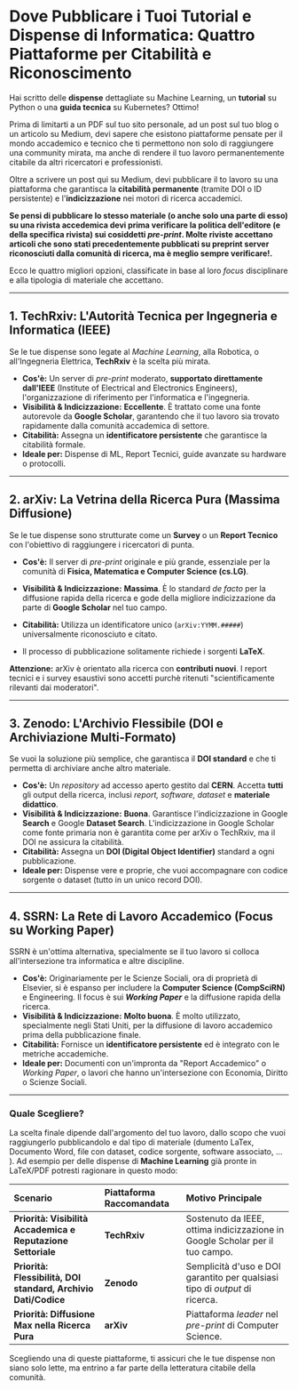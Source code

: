 # Dove Pubblicare i Tuoi Tutorial e Dispense di Informatica: Quattro Piattaforme per Citabilità e Riconoscimento

Hai scritto delle **dispense** dettagliate su Machine Learning, un **tutorial** su Python o una **guida tecnica** su Kubernetes? Ottimo!

Prima di limitarti a un PDF sul tuo sito personale, ad un post sul tuo blog o un articolo su Medium, devi sapere che esistono piattaforme pensate per il mondo accademico e tecnico che ti permettono non solo di raggiungere una community mirata, ma anche di rendere il tuo lavoro permanentemente citabile da altri ricercatori e professionisti.

Oltre a scrivere un post qui su Medium, devi pubblicare il to lavoro su una piattaforma che garantisca la **citabilità permanente** (tramite DOI o ID persistente) e l'**indicizzazione** nei motori di ricerca accademici.

**Se pensi di pubblicare lo stesso materiale (o anche solo una parte di esso) su una rivista accedemica devi prima verificare la politica dell'editore (e della specifica rivista) sui cosiddetti  *pre-print*. Molte riviste accettano articoli che sono stati precedentemente pubblicati su preprint server riconosciuti dalla comunità di ricerca, ma è meglio sempre verificare!.**

Ecco le quattro migliori opzioni, classificate in base al loro *focus* disciplinare e alla tipologia di materiale che accettano.


---

## 1. TechRxiv: L'Autorità Tecnica per Ingegneria e Informatica (IEEE)

Se le tue dispense sono legate al *Machine Learning*, alla Robotica, o all'Ingegneria Elettrica, **TechRxiv** è la scelta più mirata.

* **Cos'è:** Un server di *pre-print* moderato, **supportato direttamente dall'IEEE** (Institute of Electrical and Electronics Engineers), l'organizzazione di riferimento per l'informatica e l'ingegneria.
* **Visibilità & Indicizzazione:** **Eccellente**. È trattato come una fonte autorevole da **Google Scholar**, garantendo che il tuo lavoro sia trovato rapidamente dalla comunità accademica di settore.
* **Citabilità:** Assegna un **identificatore persistente** che garantisce la citabilità formale.
* **Ideale per:** Dispense di ML, Report Tecnici, guide avanzate su hardware o protocolli.

---

## 2. arXiv: La Vetrina della Ricerca Pura (Massima Diffusione)

Se le tue dispense sono strutturate come un **Survey** o un **Report Tecnico** con l'obiettivo di raggiungere i ricercatori di punta.

* **Cos'è:** Il server di *pre-print* originale e più grande, essenziale per la comunità di **Fisica, Matematica e Computer Science (cs.LG)**.
* **Visibilità & Indicizzazione:** **Massima**. È lo standard *de facto* per la diffusione rapida della ricerca e gode della migliore indicizzazione da parte di **Google Scholar** nel tuo campo.
* **Citabilità:** Utilizza un identificatore unico (`arXiv:YYMM.#####`) universalmente riconosciuto e citato.

* Il processo di pubblicazione solitamente richiede i sorgenti **LaTeX**.

**Attenzione:** arXiv è orientato alla ricerca con **contributi nuovi**.  I report tecnici e i survey esaustivi sono accetti purchè ritenuti "scientificamente rilevanti dai moderatori". 

---

## 3. Zenodo: L'Archivio Flessibile (DOI e Archiviazione Multi-Formato)

Se vuoi la soluzione più semplice, che garantisca il **DOI standard** e che ti permetta di archiviare anche altro materiale.

* **Cos'è:** Un *repository* ad accesso aperto gestito dal **CERN**. Accetta **tutti** gli output della ricerca, inclusi *report, software, dataset* e **materiale didattico**.
* **Visibilità & Indicizzazione:** **Buona**. Garantisce l'indicizzazione in Google **Search** e Google **Dataset Search**. L'indicizzazione in Google Scholar come fonte primaria non è garantita come per arXiv o TechRxiv, ma il DOI ne assicura la citabilità.
* **Citabilità:** Assegna un **DOI (Digital Object Identifier)** standard a ogni pubblicazione.
* **Ideale per:** Dispense vere e proprie, che vuoi accompagnare con codice sorgente o dataset (tutto in un unico record DOI).

---

## 4. SSRN: La Rete di Lavoro Accademico (Focus su Working Paper)

SSRN è un'ottima alternativa, specialmente se il tuo lavoro si colloca all'intersezione tra informatica e altre discipline.

* **Cos'è:** Originariamente per le Scienze Sociali, ora di proprietà di Elsevier, si è espanso per includere la **Computer Science (CompSciRN)** e Engineering. Il focus è sui ***Working Paper*** e la diffusione rapida della ricerca.
* **Visibilità & Indicizzazione:** **Molto buona**. È molto utilizzato, specialmente negli Stati Uniti, per la diffusione di lavoro accademico prima della pubblicazione finale.
* **Citabilità:** Fornisce un **identificatore persistente** ed è integrato con le metriche accademiche.
* **Ideale per:** Documenti con un'impronta da "Report Accademico" o *Working Paper*, o lavori che hanno un'intersezione con Economia, Diritto o Scienze Sociali.

***

### Quale Scegliere?

La scelta finale dipende dall'argomento del tuo lavoro,  dallo scopo che vuoi raggiungerlo pubblicandolo e dal tipo di materiale (dumento LaTex, Documento Word, file con dataset, codice sorgente, software associato, ... ). 
Ad esempio per delle dispense di **Machine Learning** già pronte in LaTeX/PDF potresti ragionare in questo modo:

| Scenario | Piattaforma Raccomandata | Motivo Principale |
| :--- | :--- | :--- |
| **Priorità: Visibilità Accademica e Reputazione Settoriale** | **TechRxiv** | Sostenuto da IEEE, ottima indicizzazione in Google Scholar per il tuo campo. |
| **Priorità: Flessibilità, DOI standard, Archivio Dati/Codice** | **Zenodo** | Semplicità d'uso e DOI garantito per qualsiasi tipo di *output* di ricerca. |
| **Priorità: Diffusione Max nella Ricerca Pura** | **arXiv** | Piattaforma *leader* nel *pre-print* di Computer Science. |

Scegliendo una di queste piattaforme, ti assicuri che le tue dispense non siano solo lette, ma entrino a far parte della letteratura citabile della comunità.